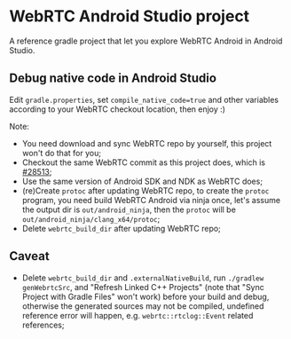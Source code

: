 # WebRTC Android Studio project

A reference gradle project that let you explore WebRTC Android in Android Studio.

## Debug native code in Android Studio

Edit `gradle.properties`, set `compile_native_code=true` and other variables according to your WebRTC checkout location, then enjoy :)

Note:

+ You need download and sync WebRTC repo by yourself, this project won't do that for you;
+ Checkout the same WebRTC commit as this project does, which is [#28513](https://webrtc.googlesource.com/src/+/bc558cebdc19df10e4dc11fbb885b27264aa4e1c);
+ Use the same version of Android SDK and NDK as WebRTC does;
+ (re)Create `protoc` after updating WebRTC repo, to create the `protoc` program, you need build WebRTC Android via ninja once, let's assume the output dir is `out/android_ninja`, then the `protoc` will be `out/android_ninja/clang_x64/protoc`;
+ Delete `webrtc_build_dir` after updating WebRTC repo;

## Caveat

+ Delete `webrtc_build_dir` and `.externalNativeBuild`, run `./gradlew genWebrtcSrc`, and "Refresh Linked C++ Projects" (note that "Sync Project with Gradle Files" won't work) before your build and debug, otherwise the generated sources may not be compiled, undefined reference error will happen, e.g. `webrtc::rtclog::Event` related references;
